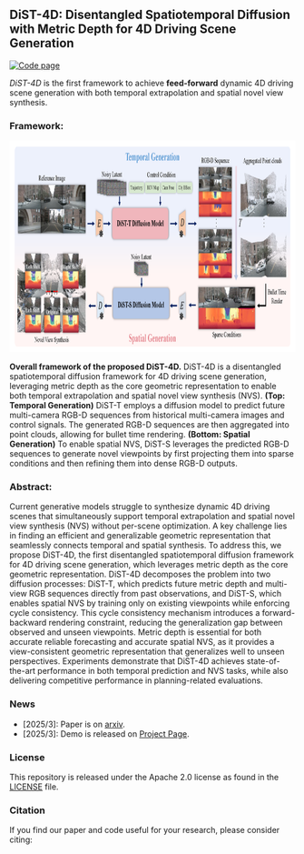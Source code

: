 ## DiST-4D: Disentangled Spatiotemporal Diffusion with Metric Depth for 4D Driving Scene Generation

[![Code page](https://img.shields.io/badge/Project%20Page-DiST4D-red)](https://royalmelon0505.github.io/DiST-4D/)


*DiST-4D* is the first framework to achieve **feed-forward** dynamic 4D driving scene generation with both temporal extrapolation and spatial novel view synthesis.

### Framework:
<div align=center><img width="960" height="372" src="./assets/Fig_ppl.png"/></div>

**Overall framework of the proposed DiST-4D.** DiST-4D is a disentangled spatiotemporal diffusion framework for 4D driving scene generation, leveraging metric depth as the core geometric representation to enable both temporal extrapolation and spatial novel view synthesis (NVS). 
**(Top: Temporal Generation)** DiST-T employs a diffusion model to predict future multi-camera RGB-D sequences from historical multi-camera images and control signals. The generated RGB-D sequences are then aggregated into point clouds, allowing for bullet time rendering. **(Bottom: Spatial Generation)** To enable spatial NVS, DiST-S leverages the predicted RGB-D sequences to generate novel viewpoints by first projecting them into sparse conditions and then refining them into dense RGB-D outputs.


### Abstract:
Current generative models struggle to synthesize dynamic 4D driving scenes that simultaneously support temporal extrapolation and spatial novel view synthesis (NVS) without per-scene optimization. A key challenge lies in finding an efficient and generalizable geometric representation that seamlessly connects temporal and spatial synthesis. To address this, we propose DiST-4D, the first disentangled spatiotemporal diffusion framework for 4D driving scene generation, which leverages metric depth as the core geometric representation. DiST-4D decomposes the problem into two diffusion processes: DiST-T, which predicts future metric depth and multi-view RGB sequences directly from past observations, and DiST-S, which enables spatial NVS by training only on existing viewpoints while enforcing cycle consistency. This cycle consistency mechanism introduces a forward-backward rendering constraint, reducing the generalization gap between observed and unseen viewpoints. Metric depth is essential for both accurate reliable forecasting and accurate spatial NVS, as it provides a view-consistent geometric representation that generalizes well to unseen perspectives. Experiments demonstrate that DiST-4D achieves state-of-the-art performance in both temporal prediction and NVS tasks, while also delivering competitive performance in planning-related evaluations.


### News
- [2025/3]: Paper is on [arxiv](https://arxiv.org/abs/).
- [2025/3]: Demo is released on [Project Page](https://royalmelon0505.github.io/DiST-4D/).





### License
This repository is released under the Apache 2.0 license as found in the [LICENSE](LICENSE) file.





### Citation
If you find our paper and code useful for your research, please consider citing: